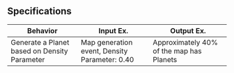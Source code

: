 ## Specifications
| Behavior | Input Ex. | Output Ex. |
| --- | --- | --- |
| Generate a Planet based on Density Parameter | Map generation event, Density Parameter: 0.40 | Approximately 40% of the map has Planets |

